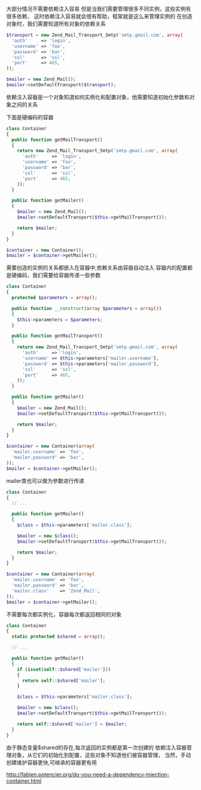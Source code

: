 大部分情况不需要依赖注入容易
但是当我们需要管理很多不同实例，这些实例有很多依赖，
这时依赖注入容易就会很有帮助，框架就是这么来管理实例的
在创造对象时，我们需要知道所有对象的依赖关系
```php
$transport = new Zend_Mail_Transport_Smtp('smtp.gmail.com', array(
  'auth'     => 'login',
  'username' => 'foo',
  'password' => 'bar',
  'ssl'      => 'ssl',
  'port'     => 465,
));

$mailer = new Zend_Mail();
$mailer->setDefaultTransport($transport);
```
依赖注入容器是一个对象知道如何实例化和配置对象，他需要知道初始化参数和对象之间的关系

下面是硬编码的容器
```php
class Container
{
  public function getMailTransport()
  {
    return new Zend_Mail_Transport_Smtp('smtp.gmail.com', array(
      'auth'     => 'login',
      'username' => 'foo',
      'password' => 'bar',
      'ssl'      => 'ssl',
      'port'     => 465,
    ));
  }

  public function getMailer()
  {
    $mailer = new Zend_Mail();
    $mailer->setDefaultTransport($this->getMailTransport());

    return $mailer;
  }
}

$container = new Container();
$mailer = $container->getMailer();
```

需要创造的实例的关系都嵌入在容器中,依赖关系由容器自动注入
容器内的配置都是硬编码，我们需要给容器传递一些参数
```php
class Container
{
  protected $parameters = array();

  public function __construct(array $parameters = array())
  {
    $this->parameters = $parameters;
  }

  public function getMailTransport()
  {
    return new Zend_Mail_Transport_Smtp('smtp.gmail.com', array(
      'auth'     => 'login',
      'username' => $this->parameters['mailer.username'],
      'password' => $this->parameters['mailer.password'],
      'ssl'      => 'ssl',
      'port'     => 465,
    ));
  }

  public function getMailer()
  {
    $mailer = new Zend_Mail();
    $mailer->setDefaultTransport($this->getMailTransport());

    return $mailer;
  }
}

$container = new Container(array(
  'mailer.username' => 'foo',
  'mailer.password' => 'bar',
));
$mailer = $container->getMailer();
```
mailer类也可以做为参数进行传递
```php
class Container
{
  // ...

  public function getMailer()
  {
    $class = $this->parameters['mailer.class'];

    $mailer = new $class();
    $mailer->setDefaultTransport($this->getMailTransport());

    return $mailer;
  }
}

$container = new Container(array(
  'mailer.username' => 'foo',
  'mailer.password' => 'bar',
  'mailer.class'    => 'Zend_Mail',
));
$mailer = $container->getMailer();
```
不需要每次都实例化，容器每次都返回相同的对象
```php
class Container
{
  static protected $shared = array();

  // ...

  public function getMailer()
  {
    if (isset(self::$shared['mailer']))
    {
      return self::$shared['mailer'];
    }

    $class = $this->parameters['mailer.class'];

    $mailer = new $class();
    $mailer->setDefaultTransport($this->getMailTransport());

    return self::$shared['mailer'] = $mailer;
  }
}
```
由于静态变量$shared的存在,每次返回的实例都是第一次创建的
依赖注入容器管理对象，从它们的初始化到配置，这些对象不知道他们被容器管理，
当然，手动创建维护容器更快,可继承的容器更有用


http://fabien.potencier.org/do-you-need-a-dependency-injection-container.html
